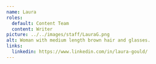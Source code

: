 ```yaml
---
name: Laura
roles:
  default: Content Team
  content: Writer
picture: ../../images/staff/LauraG.png
alt: Woman with medium length brown hair and glasses.
links:
  linkedin: https://www.linkedin.com/in/laura-gould/
---
```

